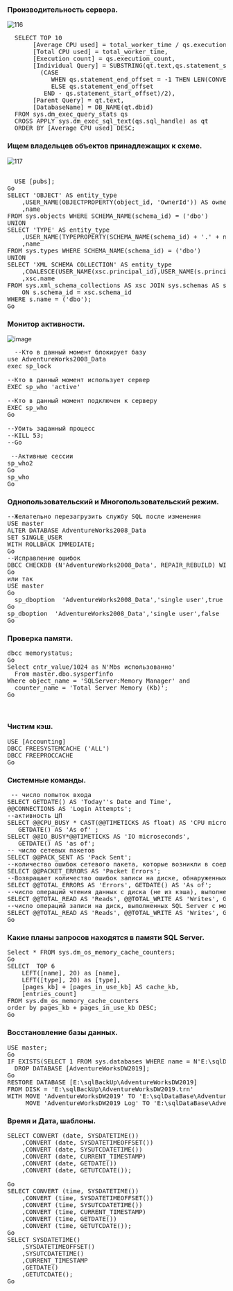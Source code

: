 ### Производительность сервера.

![116](https://github.com/tvgVita69/t-sql/assets/98489171/d482e083-cedb-424a-a0d2-de091246c804)

<pre>
  SELECT TOP 10
       [Average CPU used] = total_worker_time / qs.execution_count,
       [Total CPU used] = total_worker_time,
       [Execution count] = qs.execution_count,
       [Individual Query] = SUBSTRING(qt.text,qs.statement_start_offset/2, 
         (CASE
            WHEN qs.statement_end_offset = -1 THEN LEN(CONVERT(NVARCHAR(MAX), qt.text)) * 2 
            ELSE qs.statement_end_offset
          END - qs.statement_start_offset)/2),
       [Parent Query] = qt.text,
       [DatabaseName] = DB_NAME(qt.dbid)
  FROM sys.dm_exec_query_stats qs
  CROSS APPLY sys.dm_exec_sql_text(qs.sql_handle) as qt
  ORDER BY [Average CPU used] DESC;
</pre>

### Ищем владельцев объектов принадлежащих к схеме.

![117](https://github.com/tvgVita69/t-sql/assets/98489171/1a1c0dc2-8b57-4502-89d1-d9ef7ded1381)

<pre> 
  USE [pubs];
Go
SELECT 'OBJECT' AS entity_type
    ,USER_NAME(OBJECTPROPERTY(object_id, 'OwnerId')) AS owner_name
    ,name 
FROM sys.objects WHERE SCHEMA_NAME(schema_id) = ('dbo')
UNION 
SELECT 'TYPE' AS entity_type
    ,USER_NAME(TYPEPROPERTY(SCHEMA_NAME(schema_id) + '.' + name, 'OwnerId')) AS owner_name
    ,name 
FROM sys.types WHERE SCHEMA_NAME(schema_id) = ('dbo') 
UNION
SELECT 'XML SCHEMA COLLECTION' AS entity_type 
    ,COALESCE(USER_NAME(xsc.principal_id),USER_NAME(s.principal_id)) AS owner_name
    ,xsc.name 
FROM sys.xml_schema_collections AS xsc JOIN sys.schemas AS s
    ON s.schema_id = xsc.schema_id
WHERE s.name = ('dbo');
Go
</pre>
### Монитор активности.
![image](https://github.com/tvgVita69/t-sql/assets/98489171/06d4a601-1260-47ee-bb1f-d2aafe7f8c52)

<pre>
  --Кто в данный момент блокирует базу
use AdventureWorks2008_Data
exec sp_lock

--Кто в данный момент использует сервер 
EXEC sp_who 'active'

--Кто в данный момент подключен к серверу 
EXEC sp_who 
Go
  
--Убить заданный процесс
--KILL 53;
--Go

 --Активные сессии
sp_who2 
Go
sp_who
Go
</pre>
### Однопользовательский и Многопользовательский режим.

<pre>
--Желательно перезагрузить службу SQL после изменения
USE master
ALTER DATABASE AdventureWorks2008_Data
SET SINGLE_USER
WITH ROLLBACK IMMEDIATE;
Go
--Исправление ошибок  
DBCC CHECKDB (N'AdventureWorks2008_Data', REPAIR_REBUILD) WITH NO_INFOMSGS
Go
или так
USE master 
Go
  sp_dboption  'AdventureWorks2008_Data','single user',true
Go
sp_dboption  'AdventureWorks2008_Data','single user',false
Go
</pre>
### Проверка памяти.
<pre>
dbcc memorystatus;
Go  
Select cntr_value/1024 as N'Mbs использованно'
  From master.dbo.sysperfinfo
Where object_name = 'SQLServer:Memory Manager' and
  counter_name = 'Total Server Memory (Kb)';
Go 

  
</pre>

### Чистим кэш.
<pre>
USE [Accounting]
DBCC FREESYSTEMCACHE ('ALL')
DBCC FREEPROCCACHE
Go
</pre>
### Системные команды.
<pre>
 -- число попыток входа
SELECT GETDATE() AS 'Today''s Date and Time', 
@@CONNECTIONS AS 'Login Attempts';
--активность ЦП
SELECT @@CPU_BUSY * CAST(@@TIMETICKS AS float) AS 'CPU microseconds', 
   GETDATE() AS 'As of' ;
SELECT @@IO_BUSY*@@TIMETICKS AS 'IO microseconds', 
   GETDATE() AS 'as of';   
-- число сетевых пакетов
SELECT @@PACK_SENT AS 'Pack Sent';
--количество ошибок сетевого пакета, которые возникли в соединении SQL Server с момента последнего запуска SQL Server
SELECT @@PACKET_ERRORS AS 'Packet Errors';
--Возвращает количество ошибок записи на диске, обнаруженных SQL Server с момента последнего запуска SQL Server.
SELECT @@TOTAL_ERRORS AS 'Errors', GETDATE() AS 'As of';
--число операций чтения данных с диска (не из кэша), выполненных SQL Server с момента последнего запуска SQL Server
SELECT @@TOTAL_READ AS 'Reads', @@TOTAL_WRITE AS 'Writes', GETDATE() AS 'As of';
--число операций записи на диск, выполненных SQL Server с момента последнего запуска SQL Server
SELECT @@TOTAL_READ AS 'Reads', @@TOTAL_WRITE AS 'Writes', GETDATE() AS 'As of' 
Go  
</pre>
### Какие планы запросов находятся в памяти SQL Server.
<pre>
Select * FROM sys.dm_os_memory_cache_counters;
Go  
SELECT  TOP 6
	LEFT([name], 20) as [name],
	LEFT([type], 20) as [type],
	[pages_kb] + [pages_in_use_kb] AS cache_kb,
	[entries_count]
FROM sys.dm_os_memory_cache_counters 
order by pages_kb + pages_in_use_kb DESC;
Go  
</pre>
### Восстановление базы данных.
<pre>
USE master;
Go
IF EXISTS(SELECT 1 FROM sys.databases WHERE name = N'E:\sqlDataBase\AdventureWorksDW2019')
  DROP DATABASE [AdventureWorksDW2019];
Go
RESTORE DATABASE [E:\sqlBackUp\AdventureWorksDW2019]
FROM DISK = 'E:\sqlBackUp\AdventureWorksDW2019.trn'
WITH MOVE 'AdventureWorksDW2019' TO 'E:\sqlDataBase\AdventureWorksDW2019.mdf',
     MOVE 'AdventureWorksDW2019_Log' TO 'E:\sqlDataBase\AdventureWorksDW2019.ldf';	
</pre>
### Время и Дата, шаблоны.
<pre>
SELECT CONVERT (date, SYSDATETIME())
    ,CONVERT (date, SYSDATETIMEOFFSET())
    ,CONVERT (date, SYSUTCDATETIME())
    ,CONVERT (date, CURRENT_TIMESTAMP)
    ,CONVERT (date, GETDATE())
    ,CONVERT (date, GETUTCDATE());

Go
SELECT CONVERT (time, SYSDATETIME())
    ,CONVERT (time, SYSDATETIMEOFFSET())
    ,CONVERT (time, SYSUTCDATETIME())
    ,CONVERT (time, CURRENT_TIMESTAMP)
    ,CONVERT (time, GETDATE())
    ,CONVERT (time, GETUTCDATE());  
Go
SELECT SYSDATETIME()
    ,SYSDATETIMEOFFSET()
    ,SYSUTCDATETIME()
    ,CURRENT_TIMESTAMP
    ,GETDATE()
    ,GETUTCDATE();
Go	
</pre>
